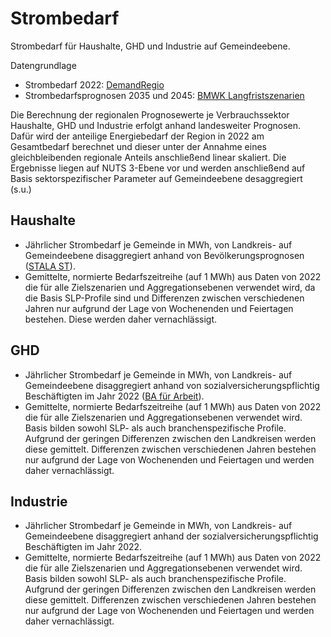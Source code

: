 # Strombedarf

Strombedarf für Haushalte, GHD und Industrie auf Gemeindeebene.

Datengrundlage
- Strombedarf 2022: [DemandRegio](../../preprocessed/demandregio/dataset.md)
- Strombedarfsprognosen 2035 und 2045:
  [BMWK Langfristszenarien](../../preprocessed/bmwk_long_term_scenarios/dataset.md)

Die Berechnung der regionalen Prognosewerte je Verbrauchssektor Haushalte, GHD
und Industrie erfolgt anhand landesweiter Prognosen. Dafür wird der anteilige
Energiebedarf der Region in 2022 am Gesamtbedarf berechnet und dieser unter der
Annahme eines gleichbleibenden regionale Anteils anschließend linear skaliert.
Die Ergebnisse liegen auf NUTS 3-Ebene vor und werden anschließend auf Basis
sektorspezifischer Parameter auf Gemeindeebene desaggregiert (s.u.)

## Haushalte

- Jährlicher Strombedarf je Gemeinde in MWh, von Landkreis- auf Gemeindeebene
  disaggregiert anhand von Bevölkerungsprognosen
  ([STALA ST](../../preprocessed/stala_st_pop_prog/dataset.md)).
- Gemittelte, normierte Bedarfszeitreihe (auf 1 MWh) aus Daten von 2022 die für
  alle Zielszenarien und Aggregationsebenen verwendet wird, da die Basis
  SLP-Profile sind und Differenzen zwischen verschiedenen Jahren nur aufgrund
  der Lage von Wochenenden und Feiertagen bestehen. Diese werden daher
  vernachlässigt.

## GHD

- Jährlicher Strombedarf je Gemeinde in MWh, von Landkreis- auf Gemeindeebene
  disaggregiert anhand von sozialversicherungspflichtig Beschäftigten im Jahr
  2022 ([BA für Arbeit](../../preprocessed/ba_employment/dataset.md)).
- Gemittelte, normierte Bedarfszeitreihe (auf 1 MWh) aus Daten von 2022 die für
  alle Zielszenarien und Aggregationsebenen verwendet wird. Basis bilden sowohl
  SLP- als auch branchenspezifische Profile. Aufgrund der geringen Differenzen
  zwischen den Landkreisen werden diese gemittelt. Differenzen zwischen
  verschiedenen Jahren bestehen nur aufgrund der Lage von Wochenenden und
  Feiertagen und werden daher vernachlässigt.

## Industrie

- Jährlicher Strombedarf je Gemeinde in MWh, von Landkreis- auf Gemeindeebene
  disaggregiert anhand der sozialversicherungspflichtig Beschäftigten im Jahr
  2022.
- Gemittelte, normierte Bedarfszeitreihe (auf 1 MWh) aus Daten von 2022 die für
  alle Zielszenarien und Aggregationsebenen verwendet wird. Basis bilden sowohl
  SLP- als auch branchenspezifische Profile. Aufgrund der geringen Differenzen
  zwischen den Landkreisen werden diese gemittelt. Differenzen zwischen
  verschiedenen Jahren bestehen nur aufgrund der Lage von Wochenenden und
  Feiertagen und werden daher vernachlässigt.
